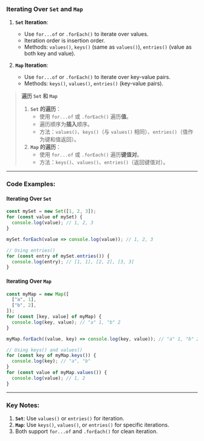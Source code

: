 ### Iterating Over `Set` and `Map`

<audio src="..\..\mp3\1. __`Set` Iter.mp3"></audio>

1. **`Set` Iteration**:
   - Use `for...of` or `.forEach()` to iterate over values.
   - Iteration order is insertion order.
   - Methods: `values()`, `keys()` (same as `values()`), `entries()` (value as both key and value).

2. **`Map` Iteration**:
   - Use `for...of` or `.forEach()` to iterate over key-value pairs.
   - Methods: `keys()`, `values()`, `entries()` (key-value pairs).

> **遍历 `Set` 和 `Map`**  
>
> <audio src="..\..\mp3\`Set` 的遍历 ：  使用.mp3"></audio>
>
> 1. **`Set` 的遍历**：  
>    - 使用 `for...of` 或 `.forEach()` 遍历**值**。  
>    - 遍历顺序为**插入**顺序。  
>    - 方法：`values()`、`keys()`（与 `values()` 相同）、`entries()`（值作为键和值返回）。  
> 2. **`Map` 的遍历**：  
>    - 使用 `for...of` 或 `.forEach()` 遍历**键值对**。  
>    - 方法：`keys()`、`values()`、`entries()`（返回键值对）。

---

### Code Examples:

<audio src="..\..\mp3\这段代码展示了如何迭代`Set.mp3"></audio>

#### **Iterating Over `Set`**
```javascript
const mySet = new Set([1, 2, 3]);
for (const value of mySet) {
  console.log(value); // 1, 2, 3
}

mySet.forEach(value => console.log(value)); // 1, 2, 3

// Using entries()
for (const entry of mySet.entries()) {
  console.log(entry); // [1, 1], [2, 2], [3, 3]
}
```

#### **Iterating Over `Map`**

```javascript
const myMap = new Map([
  ["a", 1],
  ["b", 2],
]);
for (const [key, value] of myMap) {
  console.log(key, value); // "a" 1, "b" 2
}

myMap.forEach((value, key) => console.log(key, value)); // "a" 1, "b" 2

// Using keys() and values()
for (const key of myMap.keys()) {
  console.log(key); // "a", "b"
}
for (const value of myMap.values()) {
  console.log(value); // 1, 2
}
```

---

### Key Notes:

<audio src="..\..\mp3\1. __`Set`___ U.mp3"></audio>

1. **`Set`**: Use `values()` or `entries()` for iteration.  
2. **`Map`**: Use `keys()`, `values()`, or `entries()` for specific iterations.  
3. Both support `for...of` and `.forEach()` for clean iteration.